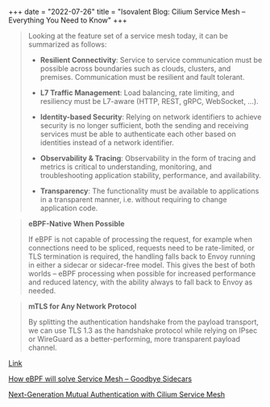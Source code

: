 +++
date = "2022-07-26"
title = "Isovalent Blog: Cilium Service Mesh – Everything You Need to Know"
+++

> Looking at the feature set of a service mesh today, it can be summarized as follows:
>
> * **Resilient Connectivity**: Service to service communication must be possible across boundaries such as clouds, clusters, and premises. Communication must be resilient and fault tolerant.
>
> * **L7 Traffic Management**: Load balancing, rate limiting, and resiliency must be L7-aware (HTTP, REST, gRPC, WebSocket, …).
>
> * **Identity-based Security**: Relying on network identifiers to achieve security is no longer sufficient, both the sending and receiving services must be able to authenticate each other based on identities instead of a network identifier.
>
> * **Observability & Tracing**: Observability in the form of tracing and metrics is critical to understanding, monitoring, and troubleshooting application stability, performance, and availability.
>
> * **Transparency**: The functionality must be available to applications in a transparent manner, i.e. without requiring to change application code.

> **eBPF-Native When Possible**
>
> If eBPF is not capable of processing the request, for example when connections need to be spliced, requests need to be rate-limited, or TLS termination is required, the handling falls back to Envoy running in either a sidecar or sidecar-free model. This gives the best of both worlds – eBPF processing when possible for increased performance and reduced latency, with the ability always to fall back to Envoy as needed.

> **mTLS for Any Network Protocol**
>
> By splitting the authentication handshake from the payload transport, we can use TLS 1.3 as the handshake protocol while relying on IPsec or WireGuard as a better-performing, more transparent payload channel.

[Link](https://isovalent.com/blog/post/cilium-service-mesh/)

[How eBPF will solve Service Mesh – Goodbye Sidecars](https://isovalent.com/blog/post/2021-12-08-ebpf-servicemesh/)

[Next-Generation Mutual Authentication with Cilium Service Mesh](https://isovalent.com/blog/post/2022-05-03-servicemesh-security/)
